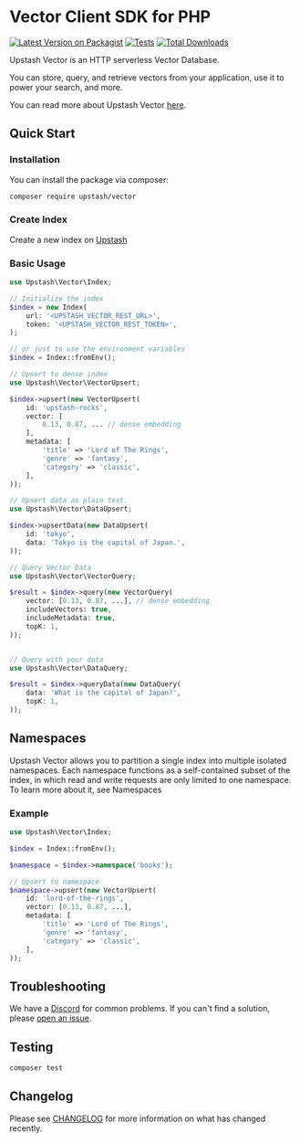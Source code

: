 # Vector Client SDK for PHP

[![Latest Version on Packagist](https://img.shields.io/packagist/v/upstash/vector.svg?style=flat-square)](https://packagist.org/packages/upstash/vector)
[![Tests](https://img.shields.io/github/actions/workflow/status/upstash/vector-php/run-tests.yml?branch=main&label=tests&style=flat-square)](https://github.com/upstash/vector-php/actions/workflows/run-tests.yml)
[![Total Downloads](https://img.shields.io/packagist/dt/upstash/vector.svg?style=flat-square)](https://packagist.org/packages/upstash/vector)

Upstash Vector is an HTTP serverless Vector Database.

You can store, query, and retrieve vectors from your application, use it to power your search, and more.

You can read more about Upstash Vector [here](https://docs.upstash.com/vector).

## Quick Start

### Installation

You can install the package via composer:

```bash
composer require upstash/vector
```

### Create Index

Create a new index on [Upstash](https://console.upstash.com/vector)

### Basic Usage

```php
use Upstash\Vector\Index;

// Initialize the index
$index = new Index(
    url: '<UPSTASH_VECTOR_REST_URL>',
    token: '<UPSTASH_VECTOR_REST_TOKEN>',
);

// or just to use the environment variables
$index = Index::fromEnv();

// Upsert to dense index
use Upstash\Vector\VectorUpsert;

$index->upsert(new VectorUpsert(
    id: 'upstash-rocks',
    vector: [
        0.13, 0.87, ... // dense embedding
    ],
    metadata: [
        'title' => 'Lord of The Rings',
        'genre' => 'fantasy',
        'category' => 'classic',
    ],
));

// Upsert data as plain text.
use Upstash\Vector\DataUpsert;

$index->upsertData(new DataUpsert(
    id: 'tokyo',
    data: 'Tokyo is the capital of Japan.',
));

// Query Vector Data
use Upstash\Vector\VectorQuery;

$result = $index->query(new VectorQuery(
    vector: [0.13, 0.87, ...], // dense embedding
    includeVectors: true,
    includeMetadata: true,
    topK: 1,
));


// Query with your data
use Upstash\Vector\DataQuery;

$result = $index->queryData(new DataQuery(
    data: 'What is the capital of Japan?',
    topK: 1,
));
```

## Namespaces
Upstash Vector allows you to partition a single index into multiple isolated namespaces. Each namespace functions as a self-contained subset of the index, in which read and write requests are only limited to one namespace. To learn more about it, see Namespaces

### Example
```php
use Upstash\Vector\Index;

$index = Index::fromEnv();

$namespace = $index->namespace('books');

// Upsert to namespace
$namespace->upsert(new VectorUpsert(
    id: 'lord-of-the-rings',
    vector: [0.13, 0.87, ...],
    metadata: [
        'title' => 'Lord of The Rings',
        'genre' => 'fantasy',
        'category' => 'classic',
    ],
));
```

## Troubleshooting

We have a [Discord](upstash.com/discord) for common problems. If you can't find a solution, please [open an issue](https://github.com/upstash/vector-js/issues/new).

## Testing

```bash
composer test
```

## Changelog

Please see [CHANGELOG](CHANGELOG.md) for more information on what has changed recently.
